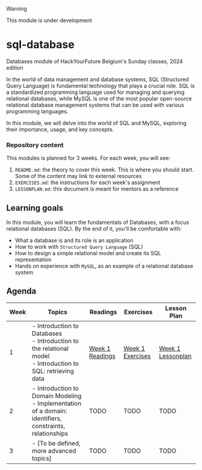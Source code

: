 > [!WARNING]
> This module is under development

# sql-database

Databases module of HackYourFuture Belgium's Sunday classes, 2024 edition

In the world of data management and database systems, SQL (Structured Query Language) is fundamental technology that plays a crucial role. SQL is a standardized programming language used for managing and querying relational databases, while MySQL is one of the most popular open-source relational database management systems that can be used with various programming languages.

In this module, we will delve into the world of SQL and MySQL, exploring their importance, usage, and key concepts.

### Repository content

This modules is planned for 3 weeks. For each week, you will see:

1. `README.md`: the theory to cover this week. This is where you should start. Some of the content may link to external resources
1. `EXERCISES.md`: the instructions for each week's assignment
1. `LESSONPLAN.md`: this document is meant for mentors as a reference

## Learning goals

In this module, you will learn the fundamentals of Databases, with a focus relational databases (SQL). By the end of it, you'll be comfortable with:

- What a database is and its role is an application
- How to work with `Structured Query Language` (SQL)
- How to design a simple relational model and create its SQL representation
- Hands on experience with `MySQL`, as an example of a relational database system

## Agenda

| Week | Topics                                                                                                              | Readings                             | Exercises                                | Lesson Plan                                |
| ---- | ------------------------------------------------------------------------------------------------------------------- | ------------------------------------ | ---------------------------------------- | ------------------------------------------ |
| 1    | - Introduction to Databases <br> - Introduction to the relational model <br> - Introduction to SQL: retrieving data | [Week 1 Readings](./week1/README.md) | [Week 1 Exercises](./week1/EXERCISES.md) | [Week 1 Lessonplan](./week1/LESSONPLAN.md) |
| 2    | - Introduction to Domain Modeling <br> - Implementation of a domain: identifiers, constraints, relationships        | TODO                                 | TODO                                     | TODO                                       |
| 3    | - [To be defined, more advanced topics]                                                                             | TODO                                 | TODO                                     | TODO                                       |
